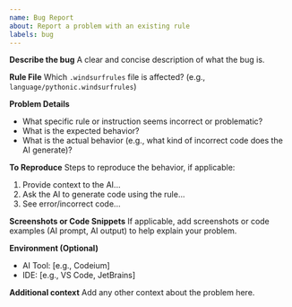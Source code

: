 ```yaml
---
name: Bug Report
about: Report a problem with an existing rule
labels: bug
---
```


**Describe the bug**
A clear and concise description of what the bug is.

**Rule File**
Which `.windsurfrules` file is affected? (e.g., `language/pythonic.windsurfrules`)

**Problem Details**
- What specific rule or instruction seems incorrect or problematic?
- What is the expected behavior?
- What is the actual behavior (e.g., what kind of incorrect code does the AI generate)?

**To Reproduce**
Steps to reproduce the behavior, if applicable:
1. Provide context to the AI...
2. Ask the AI to generate code using the rule...
3. See error/incorrect code...

**Screenshots or Code Snippets**
If applicable, add screenshots or code examples (AI prompt, AI output) to help explain your problem.

**Environment (Optional)**
- AI Tool: [e.g., Codeium]
- IDE: [e.g., VS Code, JetBrains]

**Additional context**
Add any other context about the problem here.
